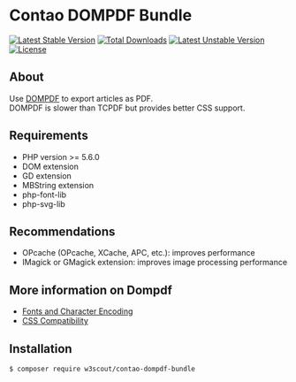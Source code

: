 # Contao DOMPDF Bundle

[![Latest Stable Version](https://poser.pugx.org/w3scout/contao-dompdf-bundle/v/stable)](https://packagist.org/packages/w3scout/contao-dompdf-bundle) [![Total Downloads](https://poser.pugx.org/w3scout/contao-dompdf-bundle/downloads)](https://packagist.org/packages/w3scout/contao-dompdf-bundle) [![Latest Unstable Version](https://poser.pugx.org/w3scout/contao-dompdf-bundle/v/unstable)](https://packagist.org/packages/w3scout/contao-dompdf-bundle) [![License](https://poser.pugx.org/w3scout/contao-dompdf-bundle/license)](https://packagist.org/packages/w3scout/contao-dompdf-bundle)

## About
Use [DOMPDF](https://github.com/dompdf/dompdf) to export articles as PDF.  
DOMPDF is slower than TCPDF but provides better CSS support.

## Requirements
 * PHP version >= 5.6.0
 * DOM extension
 * GD extension
 * MBString extension
 * php-font-lib
 * php-svg-lib

## Recommendations
 * OPcache (OPcache, XCache, APC, etc.): improves performance
 * IMagick or GMagick extension: improves image processing performance

## More information on Dompdf
* [Fonts and Character Encoding](https://github.com/dompdf/dompdf/wiki/About-Fonts-and-Character-Encoding)
* [CSS Compatibility](https://github.com/dompdf/dompdf/wiki/CSSCompatibility)

## Installation
```sh
$ composer require w3scout/contao-dompdf-bundle
```
